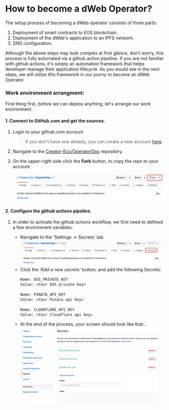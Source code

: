 # How to become a dWeb Operator?

The setup process of becoming a dWeb operator consists of three parts:

1. Deployment of smart contracts to EOS blockchain.
2. Deployment of the dWeb's application to an IPFS network.
3. DNS configuration.  

Although the above steps may look complex at first glance, don't worry, this process is fully automated via a github action pipeline.
If you are not familiar with github actions, it's simply an automation framework that helps developer manage their application lifecycle.
As you would see in the next steps, we will utilize this framework in our journy to become an dWeb Operator. 

### Work environment arrangment:
First thing first, before we can deploy anything, let's arrange our work environment.

#### 1. Connect to GitHub.com and get the sources.
1. Login to your github.com account.
   > if you don't have one already, you can create a new account [here](https://github.com/join?source=login).
2. Navigate to the [Creator-Eco/OperatorOps](https://github.com/Creator-Eco/OperatorOps) repository.
3. On the upper-right side click the **Fork** button, to copy the repo to your account.
   
   ![fork the Creator-Eco/OperatorOps](install/images/github-fork.png)

#### 2. Configure the github actions pipeline.
1. In order to activate the github actions workflow, we first need to defined a few environment variables:
    
    - Navigate to the 'Settings -> Secrets' tab.
    ![actions tab](install/images/github-settings-tab.png)
    - Click the *'Add a new secrets'* button, and add the following Secrets:
      ```
      Name: EOS_PRIVATE_KEY
      Value: <Your EOS private key>

      Name: PINATA_API_KEY
      Value: <Your Pinata api key>

      Name: CLOUDFLARE_API_KEY
      Value: <Your Cloudflare api key>     
      ```
    - At the end of the process, your screen should look like that...
     ![actions tab](install/images/github-secrets-screen.png)